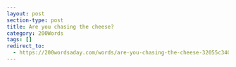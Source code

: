 ```yaml
---
layout: post
section-type: post
title: Are you chasing the cheese?
category: 200Words	
tags: []
redirect_to:
  - https://200wordsaday.com/words/are-you-chasing-the-cheese-32055c340c1f4786f
---
```

